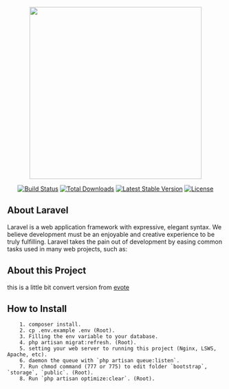 <p align="center"><img src="https://res.cloudinary.com/dtfbvvkyp/image/upload/v1566331377/laravel-logolockup-cmyk-red.svg" width="400"></p>

<p align="center">
<a href="https://travis-ci.org/laravel/framework"><img src="https://travis-ci.org/laravel/framework.svg" alt="Build Status"></a>
<a href="https://packagist.org/packages/laravel/framework"><img src="https://poser.pugx.org/laravel/framework/d/total.svg" alt="Total Downloads"></a>
<a href="https://packagist.org/packages/laravel/framework"><img src="https://poser.pugx.org/laravel/framework/v/stable.svg" alt="Latest Stable Version"></a>
<a href="https://packagist.org/packages/laravel/framework"><img src="https://poser.pugx.org/laravel/framework/license.svg" alt="License"></a>
</p>

## About Laravel

Laravel is a web application framework with expressive, elegant syntax. We believe development must be an enjoyable and creative experience to be truly fulfilling. Laravel takes the pain out of development by easing common tasks used in many web projects, such as:

## About this Project

this is a little bit convert version from <a href="https://github.com/mdipierro/evote">evote</a>

## How to Install
```
    1. composer install.
    2. cp .env.example .env (Root).
    3. Filling the env variable to your database.
    4. php artisan migrat:refresh. (Root).
    5. setting your web server to running this project (Nginx, LSWS, Apache, etc).
    6. daemon the queue with `php artisan queue:listen`.
    7. Run chmod command (777 or 775) to edit folder `bootstrap`, `storage`, `public`. (Root).
    8. Run `php artisan optimize:clear`. (Root).
```
